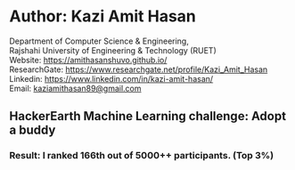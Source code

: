 # Author: Kazi Amit Hasan

Department of Computer Science & Engineering, <br/>
Rajshahi University of Engineering & Technology (RUET) <br/>
Website: https://amithasanshuvo.github.io/ <br/>
ResearchGate: https://www.researchgate.net/profile/Kazi_Amit_Hasan <br/>
Linkedin: https://www.linkedin.com/in/kazi-amit-hasan/<br/>
Email: kaziamithasan89@gmail.com 

## HackerEarth Machine Learning challenge: Adopt a buddy
### Result: I ranked 166th out of 5000++ participants. (Top 3%)
